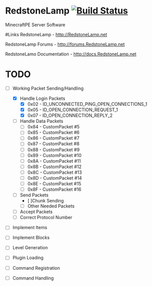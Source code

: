 # RedstoneLamp	[![Build Status](https://travis-ci.org/RedstoneLamp/RedstoneLamp.svg?branch=master)](https://travis-ci.org/RedstoneLamp/RedstoneLamp)
MinecraftPE Server Software


#Links
RedstoneLamp - http://RedstoneLamp.net

RedstoneLamp Forums - http://forums.RedstoneLamp.net

RedstoneLamo Documentation - http://docs.RedstoneLamp.net


# TODO
- [ ] Working Packet Sending/Handling

	- [x] Handle Login Packets
		- [x] 0x02 - ID_UNCONNECTED_PING_OPEN_CONNECTIONS_1
		- [x] 0x05 - ID_OPEN_CONNECTION_REQUEST_1
		- [x] 0x07 - ID_OPEN_CONNECTION_REPLY_2
	- [ ] Handle Data Packets
		- [ ] 0x84 - CustomPacket #5
		- [ ] 0x85 - CustomPacket #6
		- [ ] 0x86 - CustomPacket #7
		- [ ] 0x87 - CustomPacket #8
		- [ ] 0x88 - CustomPacket #9
		- [ ] 0x89 - CustomPacket #10
		- [ ] 0x8A - CustomPacket #11
		- [ ] 0x8B - CustomPacket #12
		- [ ] 0x8C - CustomPacket #13
		- [ ] 0x8D - CustomPacket #14
		- [ ] 0x8E - CustomPacket #15
		- [ ] 0x8F - CustomPacket #16
		
	- [ ] Send Packets
		- [ ]Chunk Sending
		- [ ] Other Needed Packets
	- [ ] Accept Packets
	- [ ] Correct Protocol Number
	
- [ ] Implement Items
- [ ] Implement Blocks
- [ ] Level Generation
- [ ] Plugin Loading
- [ ] Command Registration
- [ ] Command Handling